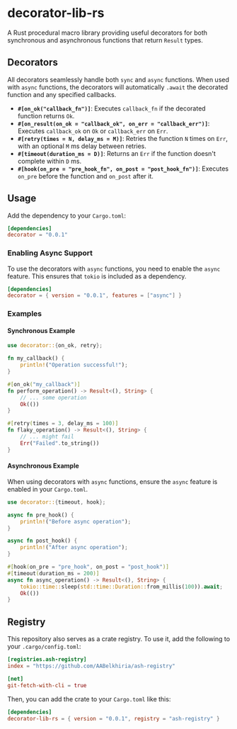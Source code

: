 # decorator-lib-rs

A Rust procedural macro library providing useful decorators for both synchronous and asynchronous functions that return `Result` types.

## Decorators

All decorators seamlessly handle both `sync` and `async` functions. When used with `async` functions, the decorators will automatically `.await` the decorated function and any specified callbacks.

-   **`#[on_ok("callback_fn")]`**: Executes `callback_fn` if the decorated function returns `Ok`.
-   **`#[on_result(on_ok = "callback_ok", on_err = "callback_err")]`**: Executes `callback_ok` on `Ok` or `callback_err` on `Err`.
-   **`#[retry(times = N, delay_ms = M)]`**: Retries the function `N` times on `Err`, with an optional `M` ms delay between retries.
-   **`#[timeout(duration_ms = D)]`**: Returns an `Err` if the function doesn't complete within `D` ms.
-   **`#[hook(on_pre = "pre_hook_fn", on_post = "post_hook_fn")]`**: Executes `on_pre` before the function and `on_post` after it.

## Usage

Add the dependency to your `Cargo.toml`:

```toml
[dependencies]
decorator = "0.0.1"
```

### Enabling Async Support

To use the decorators with `async` functions, you need to enable the `async` feature. This ensures that `tokio` is included as a dependency.

```toml
[dependencies]
decorator = { version = "0.0.1", features = ["async"] }
```

### Examples

#### Synchronous Example

```rust
use decorator::{on_ok, retry};

fn my_callback() {
    println!("Operation successful!");
}

#[on_ok("my_callback")]
fn perform_operation() -> Result<(), String> {
    // ... some operation
    Ok(())
}

#[retry(times = 3, delay_ms = 100)]
fn flaky_operation() -> Result<(), String> {
    // ... might fail
    Err("Failed".to_string())
}
```

#### Asynchronous Example

When using decorators with `async` functions, ensure the `async` feature is enabled in your `Cargo.toml`.

```rust
use decorator::{timeout, hook};

async fn pre_hook() {
    println!("Before async operation");
}

async fn post_hook() {
    println!("After async operation");
}

#[hook(on_pre = "pre_hook", on_post = "post_hook")]
#[timeout(duration_ms = 200)]
async fn async_operation() -> Result<(), String> {
    tokio::time::sleep(std::time::Duration::from_millis(100)).await;
    Ok(())
}
```

## Registry

This repository also serves as a crate registry. To use it, add the following to your `.cargo/config.toml`:

```toml
[registries.ash-registry]
index = "https://github.com/AABelkhiria/ash-registry"

[net]
git-fetch-with-cli = true
```

Then, you can add the crate to your `Cargo.toml` like this:

```toml
[dependencies]
decorator-lib-rs = { version = "0.0.1", registry = "ash-registry" }
```